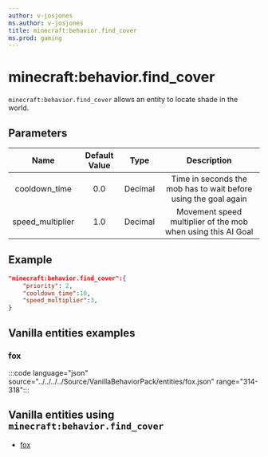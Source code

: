 ```yaml
---
author: v-josjones
ms.author: v-josjones
title: minecraft:behavior.find_cover
ms.prod: gaming
---
```


# minecraft:behavior.find_cover

`minecraft:behavior.find_cover` allows an entity to locate shade in the world.

## Parameters

|Name |Default Value  |Type  |Description  |
|:---------:|:---------:|:---------:|:---------:|
|cooldown_time| 0.0| Decimal| Time in seconds the mob has to wait before using the goal again |
|speed_multiplier| 1.0| Decimal| Movement speed multiplier of the mob when using this AI Goal |

## Example

```json
"minecraft:behavior.find_cover":{
    "priority": 2,
    "cooldown_time":10,
    "speed_multiplier":3,
}
```

## Vanilla entities examples

### fox

:::code language="json" source="../../../../Source/VanillaBehaviorPack/entities/fox.json" range="314-318":::

## Vanilla entities using `minecraft:behavior.find_cover`

- [fox](../../../../Source/VanillaBehaviorPack_Snippets/entities/fox.md)
